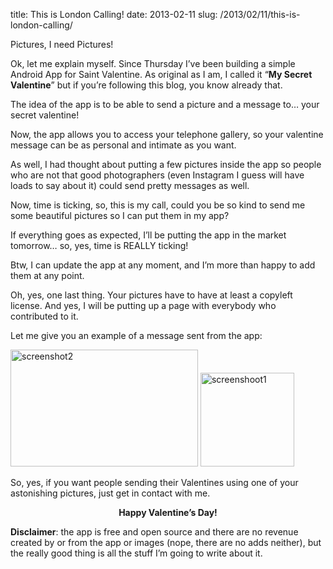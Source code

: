 title: This is London Calling!
date: 2013-02-11
slug: /2013/02/11/this-is-london-calling/

Pictures, I need Pictures!

Ok, let me explain myself. Since Thursday I&#8217;ve been building a simple Android App for Saint Valentine. As original as I am, I called it &#8220;**My Secret Valentine**&#8221; but if you&#8217;re following this blog, you know already that.

The idea of the app is to be able to send a picture and a message to&#8230; your secret valentine!

Now, the app allows you to access your telephone gallery, so your valentine message can be as personal and intimate as you want.

As well, I had thought about putting a few pictures inside the app so people who are not that good photographers (even Instagram I guess will have loads to say about it) could send pretty messages as well.

Now, time is ticking, so, this is my call, could you be so kind to send me some beautiful pictures so I can put them in my app?

If everything goes as expected, I&#8217;ll be putting the app in the market tomorrow&#8230; so, yes, time is REALLY ticking!

Btw, I can update the app at any moment, and I&#8217;m more than happy to add them at any point.

Oh, yes, one last thing. Your pictures have to have at least a copyleft license. And yes, I will be putting up a page with everybody who contributed to it.

Let me give you an example of a message sent from the app:

[<img class="aligncenter size-medium wp-image-37" alt="screenshot2" src="http://ivan.pedrazas.me/wp-content/uploads/2013/02/screenshot2-300x187.png" width="300" height="187" />][1] [<img class="aligncenter size-thumbnail wp-image-38" alt="screenshoot1" src="http://ivan.pedrazas.me/wp-content/uploads/2013/02/screenshoot1-150x150.png" width="150" height="150" />][2]

So, yes, if you want people sending their Valentines using one of your astonishing pictures, just get in contact with me.

<p style="text-align: center;">
  <strong>Happy Valentine&#8217;s Day!</strong>
</p>

**Disclaimer**: the app is free and open source and there are no revenue created by or from the app or images (nope, there are no adds neither), but the really good thing is all the stuff I&#8217;m going to write about it.

 [1]: http://ivan.pedrazas.me/wp-content/uploads/2013/02/screenshot2.png
 [2]: http://ivan.pedrazas.me/wp-content/uploads/2013/02/screenshoot1.png
